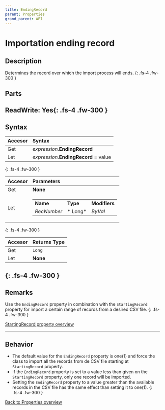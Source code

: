 ```yaml
---
title: EndingRecord
parent: Properties
grand_parent: API
---
```


# Importation ending record

## Description
Determines the record over which the import process will ends.
{: .fs-4 .fw-300 }

## Parts
ReadWrite: **Yes**{: .fs-4 .fw-300 }
---

## Syntax

|Accesor|Syntax|
|:----------|:----------|
|Get|*expression*.**EndingRecord**|
|Let|*expression*.**EndingRecord** = value|

{: .fs-4 .fw-300 }

|Accesor|Parameters|
|:----------|:----------|
|Get|**None**|
|Let|<table><thead></thead><tbody><tr><td>**Name**</td><td>**Type**</td><td>**Modifiers**</td></tr><tr><td>*RecNumber*</td><td>*	Long*</td><td>*ByVal*</td></tr></tbody></table>|

{: .fs-4 .fw-300 }

|Accesor|Returns Type|
|:----------|:----------|
|Get|`Long`|
|Let|**None**|

{: .fs-4 .fw-300 }
---

## Remarks
Use the `EndingRecord` property in combination with the `StartingRecord` property for import a certain range of records from a desired CSV file.
{: .fs-4 .fw-300 }

[StartingRecord property overview](https://ws-garcia.github.io/VBA-CSV-interface/api/properties/startingrecord.html)

---
## Behavior
* The default value for the `EndingRecord` property is one(1) and force the class to import all the records from de CSV file starting at `StartingRecord` property.
* If the `EndingRecord` property is set to a value less than given on the `StartingRecord` property, only one record will be imported.
* Setting the `EndingRecord` property to a value greater than the available records in the CSV file has the same effect than setting it to one(1).
{: .fs-4 .fw-300 }

[Back to Properties overview](https://ws-garcia.github.io/VBA-CSV-interface/api/properties/)
